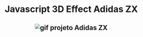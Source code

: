 <h1 align="center"> Javascript 3D Effect Adidas ZX </h1>

<h2 align= "center">
  <img alt="gif projeto Adidas ZX" src="https://raw.githubusercontent.com/brunomarcosluz/AdidasZX-3dEffect/main/3D%20Card%20Effect%20-%20Pessoal%20%E2%80%94%20Microsoft_%20Edge%202020-11-01%2016-51-34.gif"
</h2>

